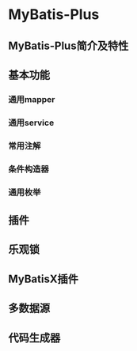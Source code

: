 # MyBatis-Plus

## MyBatis-Plus简介及特性

## 基本功能

### 通用mapper

### 通用service

### 常用注解

### 条件构造器

### 通用枚举

## 插件

## 乐观锁

## MyBatisX插件

## 多数据源

## 代码生成器


